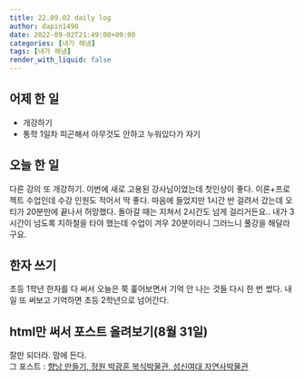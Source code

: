 ```yaml
---
title: 22.09.02 daily log
author: dapin1490
date: 2022-09-02T21:49:00+09:00
categories: [내가 해냄]
tags: [내가 해냄]
render_with_liquid: false
---
```


## 어제 한 일
- 개강하기
- 통학 1일차 피곤해서 아무것도 안하고 누워있다가 자기
  
## 오늘 한 일
다른 강의 또 개강하기. 이번에 새로 고용된 강사님이었는데 첫인상이 좋다. 이론+프로젝트 수업인데 수강 인원도 적어서 딱 좋다. 마음에 들었지만 1시간 반 걸려서 갔는데 오티가 20분만에 끝나서 허망했다. 돌아갈 때는 지쳐서 2시간도 넘게 걸리거든요.. 내가 3시간이 넘도록 지하철을 타야 했는데 수업이 겨우 20분이라니 그러느니 풀강을 해달라구요.  
  
## 한자 쓰기
초등 1학년 한자를 다 써서 오늘은 쭉 훑어보면서 기억 안 나는 것들 다시 한 번 썼다. 내일 또 써보고 기억하면 초등 2학년으로 넘어간다.  
  
## html만 써서 포스트 올려보기(8월 31일)
잘만 되더라. 맘에 든다.  
그 포스트 : [향낭 만들기, 정원 박광훈 복식박물관, 성신여대 자연사박물관](https://dapin1490.github.io/satinbower/posts/knowledge-make-scent-bag/)  